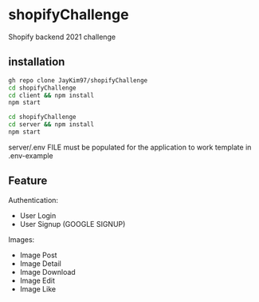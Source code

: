 # shopifyChallenge

Shopify backend 2021 challenge

## installation

```bash
gh repo clone JayKim97/shopifyChallenge
cd shopifyChallenge
cd client && npm install
npm start
```

```bash
cd shopifyChallenge
cd server && npm install
npm start
```

server/.env FILE must be populated for the application to work
template in .env-example

## Feature

Authentication:

- User Login
- User Signup (GOOGLE SIGNUP)

Images:

- Image Post
- Image Detail
- Image Download
- Image Edit
- Image Like
